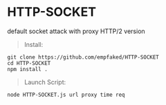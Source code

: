 # HTTP-SOCKET
default socket attack with proxy HTTP/2 version
> Install:
```
git clone https://github.com/empfaked/HTTP-SOCKET
cd HTTP-SOCKET
npm install .
```
> Launch Script:
> 
``` node HTTP-SOCKET.js url proxy time req ```
